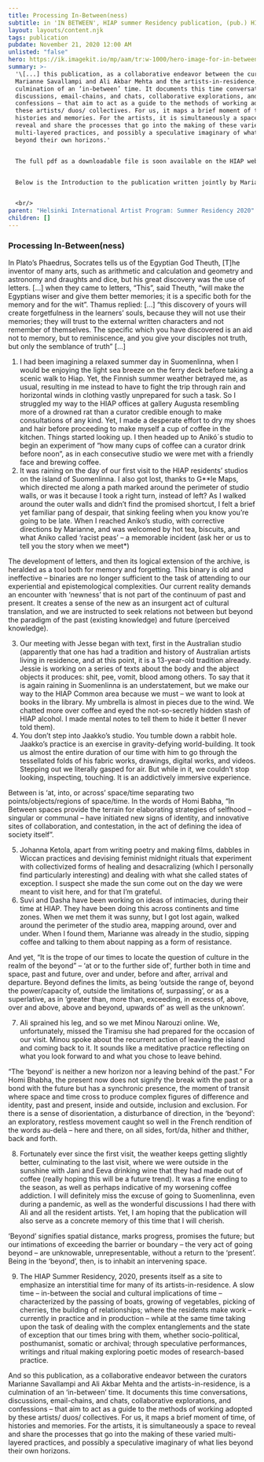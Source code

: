 ```yaml
---
title: Processing In-Between(ness)
subtitle: in 'IN BETWEEN', HIAP summer Residency publication, (pub.) HIAP, Helsinki, FI
layout: layouts/content.njk
tags: publication
pubdate: November 21, 2020 12:00 AM
unlisted: "false"
hero: https://ik.imagekit.io/mp/aam/tr:w-1000/hero-image-for-in-between-publication.png
summary: >-
  '\[...] this publication, as a collaborative endeavor between the curators
  Marianne Savallampi and Ali Akbar Mehta and the artists-in-residence, is a
  culmination of an ‘in-between’ time. It documents this time conversations,
  discussions, email-chains, and chats, collaborative explorations, and
  confessions – that aim to act as a guide to the methods of working adopted by
  these artists/ duos/ collectives. For us, it maps a brief moment of time, of
  histories and memories. For the artists, it is simultaneously a space to
  reveal and share the processes that go into the making of these varied
  multi-layered practices, and possibly a speculative imaginary of what lies
  beyond their own horizons.'


  The full pdf as a downloadable file is soon available on the HIAP website.


  Below is the Introduction to the publication written jointly by Marianne Savallampi and Ali Akbar Mehta:


  <br/>
parent: "Helsinki International Artist Program: Summer Residency 2020"
children: []
---
```

### Processing In-Between(ness)



In Plato’s Phaedrus, Socrates tells us of the Egyptian God Theuth, \[T]he inventor of many arts, such as arithmetic and calculation and geometry and astronomy and draughts and dice, but his great discovery was the use of letters. \[...] when they came to letters, “This”, said Theuth, “will make the Egyptians wiser and give them better memories; it is a specific both for the memory and for the wit”. Thamus replied: \[...] “this discovery of yours will create forgetfulness in the learners’ souls, because they will not use their memories; they will trust to the external written characters and not remember of themselves. The specific which you have discovered is an aid not to memory, but to reminiscence, and you give your disciples not truth, but only the semblance of truth” \[...]           

1. I had been imagining a relaxed summer day in Suomenlinna, when I would be enjoying the light sea breeze on the ferry deck before taking a scenic walk to Hiap. Yet, the Finnish summer weather betrayed me, as usual, resulting in me instead to have to fight the trip through rain and horizontal winds in clothing vastly unprepared for such a task. So I struggled my way to the HIAP offices at gallery Augusta resembling more of a drowned rat than a curator credible enough to make consultations of any kind. Yet, I made a desperate effort to dry my shoes and hair before proceeding to make myself a cup of coffee in the kitchen. Things started looking up. I then headed up to Anikó´s studio to begin an experiment of “how many cups of coffee can a curator drink before noon”, as in each consecutive studio we were met with a friendly face and brewing coffee. 
2. It was raining on the day of our first visit to the HIAP residents’ studios on the island of Suomenlinna. I also got lost, thanks to G\*\*le Maps, which directed me along a path marked around the perimeter of studio walls, or was it because I took a right turn, instead of left? As I walked around the outer walls and didn’t find the promised shortcut, I felt a brief yet familiar pang of despair, that sinking feeling when you know you’re going to be late. When I reached Aniko’s studio, with corrective directions by Marianne, and was welcomed by hot tea, biscuits, and what Aniko called ‘racist peas’ – a memorable incident (ask her or us to tell you the story when we meet*)

The development of letters, and then its logical extension of the archive, is heralded as a tool both for memory and forgetting. This binary is old and ineffective – binaries are no longer sufficient to the task of attending to our experiential and epistemological complexities. Our current reality demands an encounter with ‘newness’ that is not part of the continuum of past and present. It creates a sense of the new as an insurgent act of cultural translation, and we are instructed to seek relations not between but beyond the paradigm of the past (existing knowledge) and future (perceived knowledge).

3. Our meeting with Jesse began with text, first in the Australian studio (apparently that one has had a tradition and history of Australian artists living in residence, and at this point, it is a 13-year-old tradition already. Jessie is working on a series of texts about the body and the abject objects it produces: shit, pee, vomit, blood among others. To say that it is again raining in Suomenlinna is an understatement, but we make our way to the HIAP Common area because we must – we want to look at books in the library. My umbrella is almost in pieces due to the wind. We chatted more over coffee and eyed the not-so-secretly hidden stash of HIAP alcohol. I made mental notes to tell them to hide it better (I never told them).
4. You don’t step into Jaakko’s studio. You tumble down a rabbit hole. Jaakko’s practice is an exercise in gravity-defying world-building. It took us almost the entire duration of our time with him to go through the tessellated folds of his fabric works, drawings, digital works, and videos. Stepping out we literally gasped for air. But while in it, we couldn’t stop looking, inspecting, touching. It is an addictively immersive experience.

Between is ‘at, into, or across’ space/time separating two points/objects/regions of space/time. In the words of Homi Babha, “In Between spaces provide the terrain for elaborating strategies of selfhood – singular or communal – have initiated new signs of identity, and innovative sites of collaboration, and contestation, in the act of defining the idea of society itself”.

5. Johanna Ketola, apart from writing poetry and making films, dabbles in Wiccan practices and devising feminist midnight rituals that experiment with collectivized forms of healing and desacralizing (which I personally find particularly interesting) and dealing with what she called states of exception. I suspect she made the sun come out on the day we were meant to visit here, and for that I’m grateful.
6. Suvi and Dasha have been working on ideas of intimacies, during their time at HIAP. They have been doing this across continents and time zones. When we met them it was sunny, but I got lost again, walked around the perimeter of the studio area, mapping around, over and under. When I found them, Marianne was already in the studio, sipping coffee and talking to them about napping as a form of resistance.

And yet, “It is the trope of our times to locate the question of culture in the realm of the beyond” – ‘at or to the further side of’, further both in time and space, past and future, over and under, before and after, arrival and departure. Beyond defines the limits, as being ‘outside the range of, beyond the power/capacity of, outside the limitations of, surpassing’, or as a superlative, as in ‘greater than, more than, exceeding, in excess of, above, over and above, above and beyond, upwards of’ as well as the unknown’.

7. Ali sprained his leg, and so we met Minou Narouzi online. We, unfortunately, missed the Tiramisu she had prepared for the occasion of our visit. Minou spoke about the recurrent action of leaving the island and coming back to it. It sounds like a meditative practice reflecting on what you look forward to and what you chose to leave behind.

“The ‘beyond’ is neither a new horizon nor a leaving behind of the past.” For Homi Bhabha, the present now does not signify the break with the past or a bond with the future but has a synchronic presence, the moment of transit where space and time cross to produce complex figures of difference and identity, past and present, inside and outside, inclusion and exclusion. For there is a sense of disorientation, a disturbance of direction, in the ‘beyond’: an exploratory, restless movement caught so well in the French rendition of the words au-delà – here and there, on all sides, fort/da, hither and thither, back and forth.   

8. Fortunately ever since the first visit, the weather keeps getting slightly better, culminating to the last visit, where we were outside in the sunshine with Jani and Eeva drinking wine that they had made out of coffee (really hoping this will be a future trend). It was a fine ending to the season, as well as perhaps indicative of my worsening coffee addiction. I will definitely miss the excuse of going to Suomenlinna, even during a pandemic, as well as the wonderful discussions I had there with Ali and all the resident artists. Yet, I am hoping that the publication will also serve as a concrete memory of this time that I will cherish.

‘Beyond’ signifies spatial distance, marks progress, promises the future; but our intimations of exceeding the barrier or boundary – the very act of going beyond – are unknowable, unrepresentable, without a return to the ‘present’. Being in the ‘beyond’, then, is to inhabit an intervening space.

9. The HIAP Summer Residency, 2020, presents itself as a site to emphasize an interstitial time for many of its artists-in-residence. A slow time – in-between the social and cultural implications of time – characterized by the passing of boats, growing of vegetables, picking of cherries, the building of relationships; where the residents make work – currently in practice and in production – while at the same time taking upon the task of dealing with the complex entanglements and the state of exception that our times bring with them, whether socio-political, posthumanist, somatic or archival; through speculative performances, writings and ritual making exploring poetic modes of research-based practice.

And so this publication, as a collaborative endeavor between the curators Marianne Savallampi and Ali Akbar Mehta and the artists-in-residence, is a culmination of an ‘in-between’ time. It documents this time conversations, discussions, email-chains, and chats, collaborative explorations, and confessions – that aim to act as a guide to the methods of working adopted by these artists/ duos/ collectives. For us, it maps a brief moment of time, of histories and memories. For the artists, it is simultaneously a space to reveal and share the processes that go into the making of these varied multi-layered practices, and possibly a speculative imaginary of what lies beyond their own horizons.